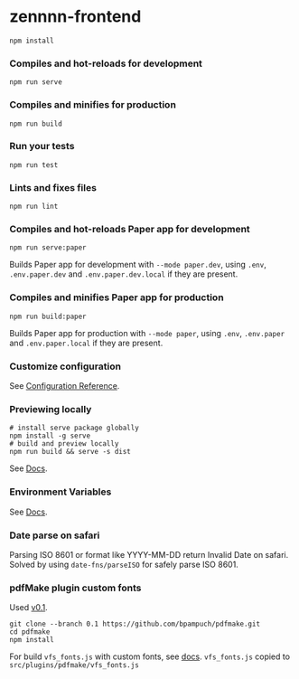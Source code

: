 # zennnn-frontend

```
npm install
```

### Compiles and hot-reloads for development
```
npm run serve
```

### Compiles and minifies for production
```
npm run build
```

### Run your tests
```
npm run test
```

### Lints and fixes files
```
npm run lint
```

### Compiles and hot-reloads Paper app for development
```
npm run serve:paper
```
Builds Paper app for development with `--mode paper.dev`, using `.env`, `.env.paper.dev` and `.env.paper.dev.local` if they are present.

### Compiles and minifies Paper app for production
```
npm run build:paper
```
Builds Paper app for production with `--mode paper`, using `.env`, `.env.paper` and `.env.paper.local` if they are present.

### Customize configuration
See [Configuration Reference](https://cli.vuejs.org/config/).

### Previewing locally
```
# install serve package globally
npm install -g serve
# build and preview locally
npm run build && serve -s dist
```
See [Docs](https://cli.vuejs.org/guide/deployment.html#previewing-locally).

### Environment Variables
See [Docs](https://cli.vuejs.org/guide/mode-and-env.html).

### Date parse on safari
Parsing ISO 8601 or format like YYYY-MM-DD return Invalid Date on safari. Solved by using `date-fns/parseISO` for safely parse ISO 8601.

### pdfMake plugin custom fonts
Used [v0.1](https://github.com/bpampuch/pdfmake/tree/0.1).
```
git clone --branch 0.1 https://github.com/bpampuch/pdfmake.git
cd pdfmake
npm install
```
For build `vfs_fonts.js` with custom fonts, see [docs](https://pdfmake.github.io/docs/fonts/custom-fonts-client-side/).
`vfs_fonts.js` copied to `src/plugins/pdfmake/vfs_fonts.js`

